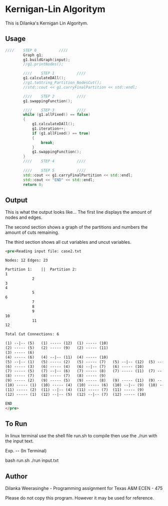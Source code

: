 # Kernigan-Lin Algoritym

This is Dilanka's Kernigan Lin Algoritym.

## Usage

```c++
////    STEP 0          ////
        Graph g1;
        g1.buildGraph(input);
        //g1.printNodes();

        ////    STEP 1          ////
        g1.calculateDAll();
        //g1.toString_Partition_NodesCut();
        //std::cout << g1.carryFinalPartition << std::endl;

        ////    STEP 2          ////
        g1.swappingFunction();

        ////    STEP 3          ////
        while (g1.allFixed() == false)
        {
            g1.calculateDAll();
            g1.iteration++;
            if (g1.allFixed() == true)
            {
                break;
            }
            g1.swappingFunction();
        }
        ////    STEP 4          ////
        
        ////    STEP 5          ////
        std::cout << g1.carryFinalPartition << std::endl;
        std::cout << "END" << std::endl;
        return 0;
```
## Output

This is what the output looks like...
The first line displays the amount of nodes and edges.

The second section shows a graph of the partitions and numbers the amount of cuts remaining.

The third section shows all cut variables and uncut variables.

```html
<pre>Reading input file: case2.txt

Nodes: 12 Edges: 23

Partition 1:	||	Partition 2:
1
			2
3
4
			5
6
			7
			8
			9
10
			11
12

Total Cut Connections: 6

(1) --|-- (5)	(1) ----- (12)	(1) ----- (10)	
(2) ----- (5)	(2) ----- (9)	(2) ----- (11)	
(3) ----- (6)	
(4) ----- (6)	(4) --|-- (11)	(4) ----- (10)	
(5) --|-- (1)	(5) ----- (2)	(5) ----- (7)	(5) --|-- (12)	(5) ----- (9)	
(6) ----- (3)	(6) ----- (4)	(6) --|-- (7)	(6) ----- (10)	
(7) ----- (5)	(7) --|-- (6)	(7) ----- (8)	(7) ----- (11)	(7) --|-- (12)	(7) ----- (8)	
(8) ----- (7)	(8) ----- (7)	(8) ----- (9)	
(9) ----- (2)	(9) ----- (5)	(9) ----- (8)	(9) ----- (11)	(9) --|-- (10)	
(10) ----- (1)	(10) ----- (4)	(10) ----- (6)	(10) --|-- (9)	(10) ----- (12)	
(11) ----- (2)	(11) --|-- (4)	(11) ----- (7)	(11) ----- (9)	
(12) ----- (1)	(12) --|-- (5)	(12) --|-- (7)	(12) ----- (10)	

END
</pre>
```

## To Run
In linux terminal use the shell file run.sh to compile then use the ./run with the input text.

Exp. -- (In Terminal)

bash run.sh
./run input.txt

## Author
Dilanka Weerasinghe - Programming assignment for Texas A&M
ECEN - 475

Please do not copy this program. However it may be used for reference.

